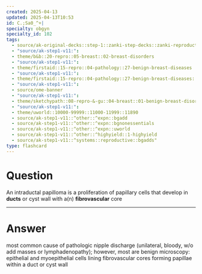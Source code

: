 ```yaml
---
created: 2025-04-13
updated: 2025-04-13T10:53
id: C.;Sa0_^+|
specialty: obgyn
specialty_id: 102
tags:
  - source/ak-original-decks::step-1::zanki-step-decks::zanki-reproductive::reproductive-pathology
  - "source/ak-step1-v11:": 
  - theme/b&b::20-repro::05-breast::02-breast-disorders
  - "source/ak-step1-v11:": 
  - theme/firstaid::15-repro::04-pathology::27-benign-breast-diseases
  - "source/ak-step1-v11:": 
  - theme/firstaid::15-repro::04-pathology::27-benign-breast-diseases::benign-tumors::intraductal-papilloma
  - "source/ak-step1-v11:": 
  - source/ome-banner
  - "source/ak-step1-v11:": 
  - theme/sketchypath::08-repro-&-gu::04-breast::01-benign-breast-disorders
  - "source/ak-step1-v11:": 
  - theme/uworld::10000-99999::11000-11999::11890
  - source/ak-step1-v11::^other::^expn::bgadd
  - source/ak-step1-v11::^other::^expn::bgnonessentials
  - source/ak-step1-v11::^other::^expn::uworld
  - source/ak-step1-v11::^other::^highyield::1-highyield
  - source/ak-step1-v11::^systems::reproductive::bgadds"
type: flashcard
---
```


# Question
An intraductal papilloma is a proliferation of papillary cells that develop in **ducts** or cyst wall with a(n) **fibrovascular** core

---

# Answer
most common cause of pathologic nipple discharge (unilateral, bloody, w/o add masses or lymphadenopathy); however, most are benign   microscopy: epithelial and myoepithelial cells lining fibrovascular cores forming papillae within a duct or cyst wall